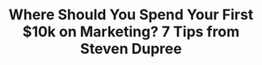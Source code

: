 ---
layout: blog
publisher: Medium
originalurl: https://medium.com/startup-grind/content-growth-susan-su-on-two-frameworks-for-content-marketing-98d8fd2adc54
title: "Where Should You Spend Your First $10k on Marketing? 7 Tips from Steven Dupree"
snippet: "So, you’re a young new startup ready to take over the world. Except you don’t have many customers, and you’re short on cash. What are the first steps you should take to get your growth chart headed up and to the right?
Steven Dupree, entrepreneur in residence at Trinity Ventures (and former VP of marketing at SoFi), gave seven guidelines for how you might want to spend your first $10k on marketing."
---